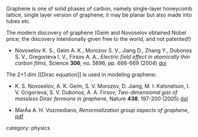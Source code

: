 Graphene is one of solid phases of carbon, namely single-layer honeycomb lattice, single layer version of graphene; it may be planar but also made into tubes etc. 

The modern discovery of graphene (Geim and Novoselov obtained Nobel price; the discovery intentionally given free to the world, and not patented!)

* Novoselov K. S., Geim A. K., Morozov S. V., Jiang D., Zhang Y., Dubonos S. V., Gregorieva I. V., Firsov A. A., _Electric field effect in atomically thin carbon films_, Science __306__, no. 5696, pp. 666-669 (2004) [doi](http://dx.doi.org/10.1126/science.1102896)

The 2+1 dim [[Dirac equation]] is used in modeling graphene:

* K. S. Novoselov, A. K. Geim, S. V. Morozov, D. Jiang, M. I. Katsnelson, I. V. Grigorieva, S. V. Dubonos, A. A. Firsov, _Two-dimensional gas of massless Dirac fermions in graphene_,  Nature __438__, 197-200 (2005) [doi](http://dx.doi.org/10.1038/nature04233)

* MarÃ­a A. H. Vozmediano, _Renormalization group aspects of graphene_, [pdf](http://www.isis.stfc.ac.uk/groups/theory/downloads/the-strong-correlations-puzzle8120.pdf)

category: physics
    





